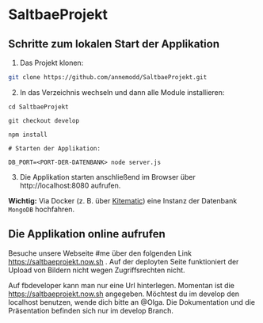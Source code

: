 # SaltbaeProjekt


## Schritte zum lokalen Start der Applikation

1. Das Projekt klonen:

```sh
git clone https://github.com/annemodd/SaltbaeProjekt.git
```

2. In das Verzeichnis wechseln und dann alle Module installieren:

```
cd SaltbaeProjekt

git checkout develop

npm install

# Starten der Applikation:

DB_PORT=<PORT-DER-DATENBANK> node server.js
```

3. Die Applikation  starten anschließend im Browser über http://localhost:8080 aufrufen.

**Wichtig:** Via Docker (z. B. über [Kitematic](https://kitematic.com/)) eine Instanz der Datenbank `MongoDB` hochfahren.



## Die Applikation online aufrufen

Besuche unsere Webseite #me über den folgenden Link https://saltbaeprojekt.now.sh . Auf der deployten Seite funktioniert der Upload von Bildern nicht wegen Zugriffsrechten nicht.

Auf fbdeveloper kann man nur eine Url  hinterlegen. Momentan ist die  https://saltbaeprojekt.now.sh
 angegeben. Möchtest du im develop den localhost benutzen, wende dich bitte an @Olga.
Die Dokumentation und die Präsentation befinden sich nur im develop Branch.


